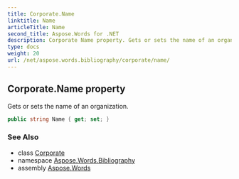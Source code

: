 ```yaml
---
title: Corporate.Name
linktitle: Name
articleTitle: Name
second_title: Aspose.Words for .NET
description: Corporate Name property. Gets or sets the name of an organization in C#.
type: docs
weight: 20
url: /net/aspose.words.bibliography/corporate/name/
---
```

## Corporate.Name property

Gets or sets the name of an organization.

```csharp
public string Name { get; set; }
```

### See Also

* class [Corporate](../)
* namespace [Aspose.Words.Bibliography](../../../aspose.words.bibliography/)
* assembly [Aspose.Words](../../../)
